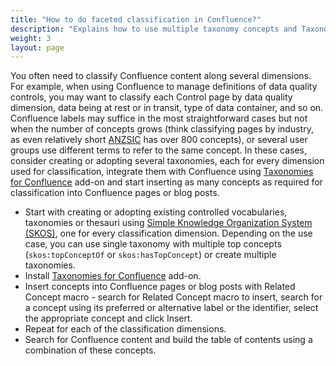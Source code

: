 ```yaml
---
title: "How to do faceted classification in Confluence?"
description: "Explains how to use multiple taxonomy concepts and Taxonomies for Confluence add-on to implement faceted classification for Confluence pages and blog posts."
weight: 3
layout: page
---
```


You often need to classify Confluence content along several dimensions. For example, when using Confluence to manage definitions of data quality controls, you may want to classify each Control page by data quality dimension, data being at rest or in transit, type of data container, and so on. Confluence labels may suffice in the most straightforward cases but not when the number of concepts grows (think classifying pages by industry, as even relatively short [ANZSIC](https://github.com/cadmiumkitty/anzsic-taxonomy) has over 800 concepts), or several user groups use different terms to refer to the same concept. In these cases, consider creating or adopting several taxonomies, each for every dimension used for classification, integrate them with Confluence using [Taxonomies for Confluence](https://marketplace.atlassian.com/apps/1226218/taxonomies-for-confluence) add-on and start inserting as many concepts as required for classification into Confluence pages or blog posts.

* Start with creating or adopting existing controlled vocabularies, taxonomies or thesauri using [Simple Knowledge Organization System (SKOS)](https://www.w3.org/2004/02/skos/), one for every classification dimension. Depending on the use case, you can use single taxonomy with multiple top concepts (`skos:topConceptOf` or `skos:hasTopConcept`) or create multiple taxonomies.
* Install [Taxonomies for Confluence](https://marketplace.atlassian.com/apps/1226218/taxonomies-for-confluence) add-on.
* Insert concepts into Confluence pages or blog posts with Related Concept macro - search for Related Concept macro to insert, search for a concept using its preferred or alternative label or the identifier, select the appropriate concept and click Insert.
* Repeat for each of the classification dimensions.
* Search for Confluence content and build the table of contents using a combination of these concepts.